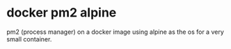 docker pm2 alpine
==================

pm2 (process manager) on a docker image using alpine as the os for a very small container.